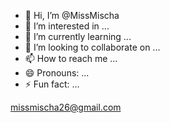 - 👋 Hi, I’m @MissMischa
- 👀 I’m interested in ...
- 🌱 I’m currently learning ...
- 💞️ I’m looking to collaborate on ...
- 📫 How to reach me ...
- 😄 Pronouns: ...
- ⚡ Fun fact: ...

<!---
MissMischa/MissMischa is a ✨ special ✨ repository because its `README.md` (this file) appears on your GitHub profile.
You can click the Preview link to take a look at your changes.
--->
missmischa26@gmail.com
